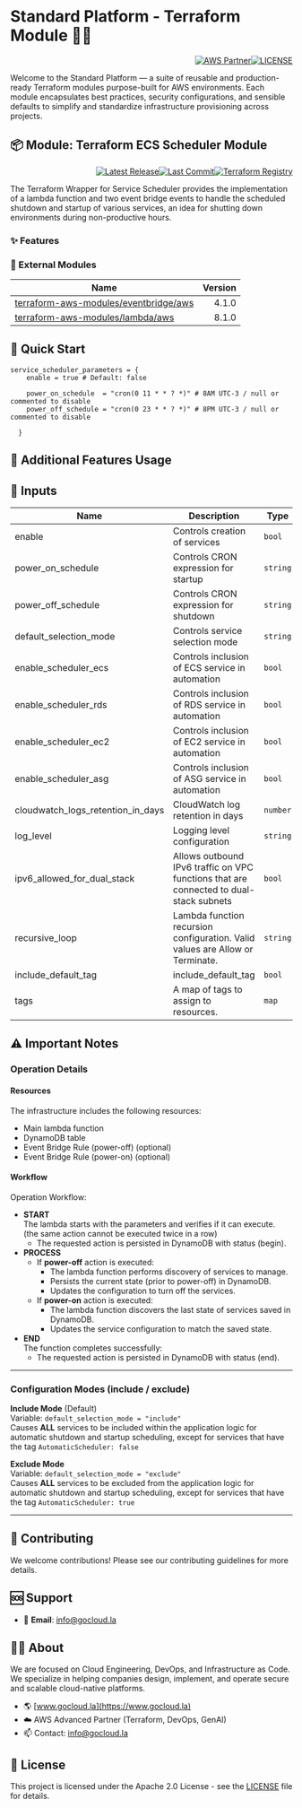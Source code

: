 # Standard Platform - Terraform Module 🚀🚀
<p align="right"><a href="https://partners.amazonaws.com/partners/0018a00001hHve4AAC/GoCloud"><img src="https://img.shields.io/badge/AWS%20Partner-Advanced-orange?style=for-the-badge&logo=amazonaws&logoColor=white" alt="AWS Partner"/></a><a href="LICENSE"><img src="https://img.shields.io/badge/License-Apache%202.0-green?style=for-the-badge&logo=apache&logoColor=white" alt="LICENSE"/></a></p>

Welcome to the Standard Platform — a suite of reusable and production-ready Terraform modules purpose-built for AWS environments.
Each module encapsulates best practices, security configurations, and sensible defaults to simplify and standardize infrastructure provisioning across projects.

## 📦 Module: Terraform ECS Scheduler Module
<p align="right"><a href="https://github.com/gocloudLa/terraform-aws-wrapper-service-scheduler/releases/latest"><img src="https://img.shields.io/github/v/release/gocloudLa/terraform-aws-wrapper-service-scheduler.svg?style=for-the-badge" alt="Latest Release"/></a><a href=""><img src="https://img.shields.io/github/last-commit/gocloudLa/terraform-aws-wrapper-service-scheduler.svg?style=for-the-badge" alt="Last Commit"/></a><a href="https://registry.terraform.io/modules/gocloudLa/wrapper-service-scheduler/aws"><img src="https://img.shields.io/badge/Terraform-Registry-7B42BC?style=for-the-badge&logo=terraform&logoColor=white" alt="Terraform Registry"/></a></p>
The Terraform Wrapper for Service Scheduler provides the implementation of a lambda function and two event bridge events to handle the scheduled shutdown and startup of various services, an idea for shutting down environments during non-productive hours.

### ✨ Features



### 🔗 External Modules
| Name | Version |
|------|------:|
| <a href="https://github.com/terraform-aws-modules/terraform-aws-eventbridge" target="_blank">terraform-aws-modules/eventbridge/aws</a> | 4.1.0 |
| <a href="https://github.com/terraform-aws-modules/terraform-aws-lambda" target="_blank">terraform-aws-modules/lambda/aws</a> | 8.1.0 |



## 🚀 Quick Start
```hcl
service_scheduler_parameters = {
    enable = true # Default: false

    power_on_schedule  = "cron(0 11 * * ? *)" # 8AM UTC-3 / null or commented to disable
    power_off_schedule = "cron(0 23 * * ? *)" # 8PM UTC-3 / null or commented to disable

  }
```


## 🔧 Additional Features Usage



## 📑 Inputs
| Name                              | Description                                                                            | Type     | Default     | Required |
| --------------------------------- | -------------------------------------------------------------------------------------- | -------- | ----------- | -------- |
| enable                            | Controls creation of services                                                          | `bool`   | `"true"`    | no       |
| power_on_schedule                 | Controls CRON expression for startup                                                   | `string` | `null`      | no       |
| power_off_schedule                | Controls CRON expression for shutdown                                                  | `string` | `null`      | no       |
| default_selection_mode            | Controls service selection mode                                                        | `string` | `"include"` | no       |
| enable_scheduler_ecs              | Controls inclusion of ECS service in automation                                        | `bool`   | `true`      | no       |
| enable_scheduler_rds              | Controls inclusion of RDS service in automation                                        | `bool`   | `true`      | no       |
| enable_scheduler_ec2              | Controls inclusion of EC2 service in automation                                        | `bool`   | `true`      | no       |
| enable_scheduler_asg              | Controls inclusion of ASG service in automation                                        | `bool`   | `true`      | no       |
| cloudwatch_logs_retention_in_days | CloudWatch log retention in days                                                       | `number` | `14`        | no       |
| log_level                         | Logging level configuration                                                            | `string` | `"INFO"`    | no       |
| ipv6_allowed_for_dual_stack       | Allows outbound IPv6 traffic on VPC functions that are connected to dual-stack subnets | `bool`   | `null`      | no       |
| recursive_loop                    | Lambda function recursion configuration. Valid values are Allow or Terminate.          | `string` | `null`      | no       |
| include_default_tag               | include_default_tag                                                                    | `bool`   | `true`      | no       |
| tags                              | A map of tags to assign to resources.                                                  | `map`    | `{}`        | no       |







## ⚠️ Important Notes
### Operation Details
#### Resources
The infrastructure includes the following resources:
* Main lambda function
* DynamoDB table
* Event Bridge Rule (power-off) (optional)
* Event Bridge Rule (power-on) (optional)

#### Workflow
Operation Workflow:
* **START**<br/>
The lambda starts with the parameters and verifies if it can execute.<br/>
(the same action cannot be executed twice in a row)
  * The requested action is persisted in DynamoDB with status (begin).
* **PROCESS**
  * If **power-off** action is executed:
    * The lambda function performs discovery of services to manage.
    * Persists the current state (prior to power-off) in DynamoDB.
    * Updates the configuration to turn off the services.
  * If **power-on** action is executed:
    * The lambda function discovers the last state of services saved in DynamoDB.
    * Updates the service configuration to match the saved state.
* **END**<br/>
The function completes successfully:
  * The requested action is persisted in DynamoDB with status (end).

---

### Configuration Modes (include / exclude)
**Include Mode** (Default)<br/>
Variable: `default_selection_mode = "include"`<br/>
Causes **ALL** services to be included within the application logic for automatic shutdown and startup scheduling, except for services that have the tag `AutomaticScheduler: false`<br/>

**Exclude Mode**<br/>
Variable: `default_selection_mode = "exclude"`<br/>
Causes **ALL** services to be excluded from the application logic for automatic shutdown and startup scheduling, except for services that have the tag `AutomaticScheduler: true`<br/>



---

## 🤝 Contributing
We welcome contributions! Please see our contributing guidelines for more details.

## 🆘 Support
- 📧 **Email**: info@gocloud.la

## 🧑‍💻 About
We are focused on Cloud Engineering, DevOps, and Infrastructure as Code.
We specialize in helping companies design, implement, and operate secure and scalable cloud-native platforms.
- 🌎 [www.gocloud.la](https://www.gocloud.la)
- ☁️ AWS Advanced Partner (Terraform, DevOps, GenAI)
- 📫 Contact: info@gocloud.la

## 📄 License
This project is licensed under the Apache 2.0 License - see the [LICENSE](LICENSE) file for details. 
